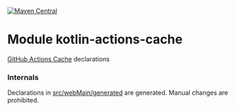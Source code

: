 [![Maven Central](https://img.shields.io/maven-central/v/org.jetbrains.kotlin-wrappers/kotlin-actions-cache)](https://search.maven.org/artifact/org.jetbrains.kotlin-wrappers/kotlin-actions-cache)

# Module kotlin-actions-cache

[GitHub Actions Cache](https://github.com/actions/toolkit) declarations

### Internals

Declarations in [src/webMain/generated](./src/webMain/generated) are generated.
Manual changes are prohibited.
